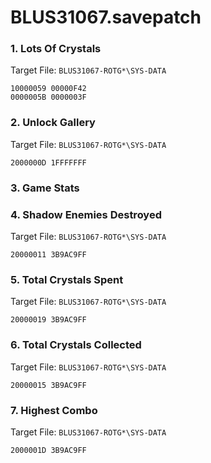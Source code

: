 # BLUS31067.savepatch

### 1. Lots Of Crystals

Target File: `BLUS31067-ROTG*\SYS-DATA`

```
10000059 00000F42
0000005B 0000003F
```

### 2. Unlock Gallery

Target File: `BLUS31067-ROTG*\SYS-DATA`

```
2000000D 1FFFFFFF
```

### 3. Game Stats
### 4. Shadow Enemies Destroyed

Target File: `BLUS31067-ROTG*\SYS-DATA`

```
20000011 3B9AC9FF
```

### 5. Total Crystals Spent

Target File: `BLUS31067-ROTG*\SYS-DATA`

```
20000019 3B9AC9FF
```

### 6. Total Crystals Collected

Target File: `BLUS31067-ROTG*\SYS-DATA`

```
20000015 3B9AC9FF
```

### 7. Highest Combo

Target File: `BLUS31067-ROTG*\SYS-DATA`

```
2000001D 3B9AC9FF
```

